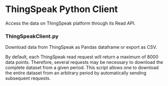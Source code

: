 # ThingSpeak Python Client

Access the data on ThingSpeak platform through its Read API.

### ThingSpeakClient.py
Download data from ThingSpeak as Pandas dataframe or export as CSV.

By default, each ThingSpeak read request will return a maximum of 8000 data points. Therefore, several requests may be necessary to download the complete dataset from a given period. This script allows one to download the entire dataset from an arbitrary period by automatically sending subsequent requests.
